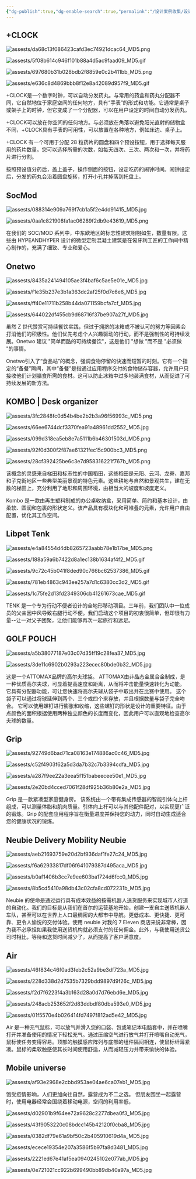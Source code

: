 ```yaml
---
{"dg-publish":true,"dg-enable-search":true,"permalink":"/设计案例收集/设计案例收集11/","dgEnableSearch":true,"dgPassFrontmatter":true}
---
```


## +CLOCK

![assests/da68c13f086423cafd3ec74921dcac64_MD5.png](/img/user/assests/da68c13f086423cafd3ec74921dcac64_MD5.png)

![assests/5f08b614c946f101b88a4d5ac9faad09_MD5.gif](/img/user/assests/5f08b614c946f101b88a4d5ac9faad09_MD5.gif)

![assests/697680b31b028bdb2f8859e0c2b411bb_MD5.png](/img/user/assests/697680b31b028bdb2f8859e0c2b411bb_MD5.png)

![assests/e636c8d4869bbb8f12e8a42089d957f9_MD5.gif](/img/user/assests/e636c8d4869bbb8f12e8a42089d957f9_MD5.gif)

+CLOCK是一个数字时钟，可以自动分发药丸。与常用的药盒和药丸分配器不同，它自然地位于家庭空间的任何地方，具有“手表”的形式和功能。它通常是桌子或架子上的时钟，但它变成了一个分配器，可以在用户设定的时间自动分发药丸。

+CLOCK可以放在你空间的任何地方。与必须放在角落以避免阳光直射的储物盒不同，+CLOCK具有手表的可用性，可以放置在各种地方，例如床边、桌子上。

+CLOCK 有一个可用于分配 28 粒药片的圆盘和四个预设按钮，用于选择每天服用的药片数量。您可以选择所需的次数，如每天四次、三次、两次和一次，并将药片进行分割。

按照预设值分药后，盖上盖子，操作侧面的按钮，设定吃药的闹钟时间。闹钟设定后，分发的药丸会沿着圆盘旋转，打开小孔并掉落到托盘上。

## SocMod

![assests/088314e909a769f7cb1a5f2e4dd91415_MD5.jpg](/img/user/assests/088314e909a769f7cb1a5f2e4dd91415_MD5.jpg)

![assests/0aa1c821908fa1ac06289f2db9e43619_MD5.png](/img/user/assests/0aa1c821908fa1ac06289f2db9e43619_MD5.png)

在我们的 SOC/MOD 系列中，中东欧地区的标志性建筑栩栩如生，数量有限。这些由 HYPEANDHYPER 设计的微型定制混凝土建筑是在匈牙利工匠的工作间中精心制作的，充满了细致、专业和爱心。

## Onetwo

![assests/8435a241494105ae3f4baf6c5ae5e01e_MD5.jpg](/img/user/assests/8435a241494105ae3f4baf6c5ae5e01e_MD5.jpg)

![assests/f1e35b237e3b1a363dc2af25f0d7c6e6_MD5.jpg](/img/user/assests/f1e35b237e3b1a363dc2af25f0d7c6e6_MD5.jpg)

![assests/ff40e11711b258b44da071159bcfa7cf_MD5.jpg](/img/user/assests/ff40e11711b258b44da071159bcfa7cf_MD5.jpg)

![assests/644022df455cb9d68716f37be907a27f_MD5.jpg](/img/user/assests/644022df455cb9d68716f37be907a27f_MD5.jpg)

虽然 Z 世代赞赏可持续餐饮实践，但过于拥挤的冰箱或不被认可的努力等因素会打消他们的积极性。他们优先考虑个人兴趣驱动的行动，而不是强制性的可持续发展。Onetwo 建议 "简单而酷的可持续餐饮"，这是他们 "想做 "而不是 "必须做 "的事情。

Onetwo引入了“食品站”的概念，强调食物停留的快速而短暂的时刻。它有一个指定的“备餐”隔间，其中“备餐”是指通过应用程序交付的食物储存容器，允许用户只接收他们计划膳食所需的食材。这可以防止冰箱中过多地装满食材，从而促进了可持续发展的新方法。

## KOMBO | Desk organizer

![assests/3fc2848fc0d54b4be2b2b3a96f56993c_MD5.png](/img/user/assests/3fc2848fc0d54b4be2b2b3a96f56993c_MD5.png)

![assests/66ee6744dcf3370fea91a48961dd2552_MD5.jpg](/img/user/assests/66ee6744dcf3370fea91a48961dd2552_MD5.jpg)

![assests/099d318ea5eb8e7a5111b6b46301503d_MD5.png](/img/user/assests/099d318ea5eb8e7a5111b6b46301503d_MD5.png)

![assests/92f0d300f2f87ae61321fec15c900bc3_MD5.png](/img/user/assests/92f0d300f2f87ae61321fec15c900bc3_MD5.png)

![assests/28cf392425be6c3e7d958316221f767b_MD5.png](/img/user/assests/28cf392425be6c3e7d958316221f767b_MD5.png)

该概念的灵感来自梯田和标志性的中国稻田，这些稻田是元阳、云河、龙脊、嘉邦和子克街地区一些典型美丽景观的特色元素。这些耕地与自然和景观共生，建在无数的梯田上，充分利用了地形和周围环境，由相当大的坡度和坡度定义。

Kombo 是一款由再生塑料制成的办公桌收纳盒，采用简单、简约和基本设计，由柔软、圆润和包裹的形状定义。该产品具有模块化和可堆叠的元素，允许用户自由配置，优化其工作空间。

## Libpet Tenk

![assests/e4a84554d4db8265723aabb78e1b17be_MD5.png](/img/user/assests/e4a84554d4db8265723aabb78e1b17be_MD5.png)

![assests/188a59a6b7422d8a1ec138b1634af4f2_MD5.gif](/img/user/assests/188a59a6b7422d8a1ec138b1634af4f2_MD5.gif)

![assests/9c72c45b041f8ded90c766bc62537386_MD5.gif](/img/user/assests/9c72c45b041f8ded90c766bc62537386_MD5.gif)

![assests/781eb4863c943ee257a7d1c6380cc3d2_MD5.gif](/img/user/assests/781eb4863c943ee257a7d1c6380cc3d2_MD5.gif)

![assests/1c75fe2d13fd2349306cb41261673cae_MD5.gif](/img/user/assests/1c75fe2d13fd2349306cb41261673cae_MD5.gif)

TENK 是一个专为行动不便者设计的全地形移动项目。三年前，我们团队中一位成员的父亲因中风导致右腿行动不便。我们启动这个项目的初衷很简单，但却很有力量--让一对父子团聚，让他们能够再次一起旅行和远足。

## GOLF POUCH

![assests/a5b38077187e03c07d35ff19c28fea37_MD5.jpg](/img/user/assests/a5b38077187e03c07d35ff19c28fea37_MD5.jpg)

![assests/3de11c6902b0293a223ecec80bde0b32_MD5.jpg](/img/user/assests/3de11c6902b0293a223ecec80bde0b32_MD5.jpg)

这是一个ATTOMAX品牌的高尔夫球袋。
ATTOMAX由非晶态金属合金制成，是一种优质高尔夫球，可显着提高速度和距离，从而将冲击能量快速转化为动能。
它具有分配器功能，可让您快速将高尔夫球从袋子中取出并在比赛中使用。
这个袋子可以通过将球延伸到两个、三个或四个来存放，并且根据数量与袋子完全吻合。
它可以使用螺钉进行膨胀和收缩，这些螺钉的形状是设计的重要特征。由于点颜色的面积根据使用两种独立颜色的长度而变化，因此用户可以直观地检查高尔夫球的数量。

## Grip

![assests/92749d6bad71ca08163e174886ac0c46_MD5.jpg](/img/user/assests/92749d6bad71ca08163e174886ac0c46_MD5.jpg)

![assests/c52f4903f62a5d3da7b32c7b3394cdfa_MD5.jpg](/img/user/assests/c52f4903f62a5d3da7b32c7b3394cdfa_MD5.jpg)

![assests/a287f9ee22a3eea5f151babeecee50e1_MD5.jpg](/img/user/assests/a287f9ee22a3eea5f151babeecee50e1_MD5.jpg)

![assests/2e20bd4cced7061f28df925b36b80e2a_MD5.jpg](/img/user/assests/2e20bd4cced7061f28df925b36b80e2a_MD5.jpg)

Grip 是一款紧凑型家庭健身房。
该系统由一个带有集成传感器的智能引体向上杆组成，可以测量体脂和肌肉质量。引体向上杆可以与其他配件配对，以实现更广泛的锻炼。Grip 的配套应用程序旨在衡量进度并保持您的动力，同时自动生成适合您的健康状况的锻炼。

## Neubie Delivery Mobility Neubie

![assests/aeb21693759e20d2bf936daf1fe27c24_MD5.jpg](/img/user/assests/aeb21693759e20d2bf936daf1fe27c24_MD5.jpg)

![assests/f6a62933817df06f641079387d495aca_MD5.jpg](/img/user/assests/f6a62933817df06f641079387d495aca_MD5.jpg)

![assests/b0af1406b3cc7e9ee603ba1724d6fcc0_MD5.jpg](/img/user/assests/b0af1406b3cc7e9ee603ba1724d6fcc0_MD5.jpg)

![assests/8b5cd5410a98db43c02cfa8cd072231b_MD5.jpg](/img/user/assests/8b5cd5410a98db43c02cfa8cd072231b_MD5.jpg)

Neubie 的使命是通过运行具有成本效益的按需机器人送货服务来实现城市人行道的自动化。我们的目标是从我们在首尔的运营基地开始，创建一支自主送货机器人车队，甚至可以在世界上人口最稠密的大都市中导航。更低成本、更快捷、更可靠、更令人愉悦的交付体验。使用 neubie 对我的 7 Eleven 商店来说非常棒，因为我不必承担如果我使用送货机构就必须支付的任何佣金。此外，与我使用送货公司时相比，等待和送货时间减少了，从而提高了客户满意度。

## Air

![assests/46f834c46f0ad3feb2c52a9be3df723a_MD5.jpg](/img/user/assests/46f834c46f0ad3feb2c52a9be3df723a_MD5.jpg)

![assests/228d338d2d7535b7329bdd9897d9f26c_MD5.jpg](/img/user/assests/228d338d2d7535b7329bdd9897d9f26c_MD5.jpg)

![assests/f2d7f6223f4a3b163d28a0d7d76ebd6e_MD5.jpg](/img/user/assests/f2d7f6223f4a3b163d28a0d7d76ebd6e_MD5.jpg)

![assests/248acb253652f2d83ddbdf80dba593e0_MD5.jpg](/img/user/assests/248acb253652f2d83ddbdf80dba593e0_MD5.jpg)

![assests/01f5570e4b026414fd7497f812ad5e42_MD5.jpg](/img/user/assests/01f5570e4b026414fd7497f812ad5e42_MD5.jpg)

Air 是一种充气鼠标，可以放气并滑入您的口袋、包或笔记本电脑套中，并在喷嘴打开并准备使用的情况下轻松充气。通过压缩空气进行放气并打开喷嘴自动充气，鼠标使任务变得容易。顶部的触摸感应阵列与底部的组件隔间相连，使鼠标纤薄紧凑。鼠标的柔软触感使其长时间使用舒适，从而减轻压力并带来愉快的体验。

## Mobile universe

![assests/af93e2968e2cbbd953ae04ae6ca07eb1_MD5.jpg](/img/user/assests/af93e2968e2cbbd953ae04ae6ca07eb1_MD5.jpg)

饱受疫情影响，人们更加向往自然，露营成为不二之选。
但朋友围坐一起露营时，使用电器经常会国绕着移动电源，空间的利用率低，

![assests/d02901b9f64ee72a9628c2277dbea0f3_MD5.jpg](/img/user/assests/d02901b9f64ee72a9628c2277dbea0f3_MD5.jpg)

![assests/43f9053220c08bdcc145b42120f0cba8_MD5.jpg](/img/user/assests/43f9053220c08bdcc145b42120f0cba8_MD5.jpg)

![assests/0382df79e61a9bf50c2b405910619d4a_MD5.jpg](/img/user/assests/0382df79e61a9bf50c2b405910619d4a_MD5.jpg)

![assests/ecece19354e207a3586f5b97fa8d3481_MD5.jpg](/img/user/assests/ecece19354e207a3586f5b97fa8d3481_MD5.jpg)

![assests/2221ed67e41af5ea0940245102e077ab_MD5.jpg](/img/user/assests/2221ed67e41af5ea0940245102e077ab_MD5.jpg)

![assests/0e721021cc922b699490bb89db40a97a_MD5.jpg](/img/user/assests/0e721021cc922b699490bb89db40a97a_MD5.jpg)
